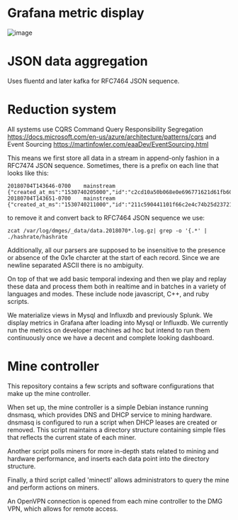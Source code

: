 # Grafana metric display
![image](https://user-images.githubusercontent.com/9170568/42430694-990514a4-82f5-11e8-8f89-3abfe55129a9.png)
# JSON data aggregation
Uses fluentd and later kafka for RFC7464 JSON sequence.
# Reduction system
All systems use CQRS
Command Query Responsibility Segregation
https://docs.microsoft.com/en-us/azure/architecture/patterns/cqrs
and
Event Sourcing
https://martinfowler.com/eaaDev/EventSourcing.html

This means we first store all data in a stream in append-only fashion
in a RFC7474 JSON sequence. Sometimes, there is a prefix on each line
that looks like this:
```
20180704T143646-0700	mainstream	{"created_at_ms":"1530740205000","id":"c2cd10a50b068e0e696771621d61fb60","ip":"34.220.251.198","cmd":"time","nodename":"overlord"}
20180704T143651-0700	mainstream	{"created_at_ms":"1530740211000","id":"211c590441101f66c2e4c74b25d23721","ip":"34.220.251.198","cmd":"time","nodename":"overlord"}
```
to remove it and convert back to RFC7464 JSON sequence we use:
```
zcat /var/log/dmges/_data/data.2018070*.log.gz| grep -o '{.*' |  ./hashrate/hashrate
```
Additionally, all our parsers are supposed to be insensitive to the
presence or absence of the 0x1e charcter at the start of each record.
Since we are newline separated ASCII there is no ambiguity.

On top of that we add basic temporal indexing
and then we play and replay these data and process them both in realtime
and in batches in a variety of languages and modes. These include
node javascript, C++, and ruby scripts.

We materialize views in Mysql and Influxdb and previously Splunk.
We display metrics in Grafana after loading into Mysql or Influxdb.
We currently run the metrics on developer machines ad hoc but intend to
run them continuously once we have a decent and complete looking
dashboard.

# Mine controller

This repository contains a few scripts and software configurations that make up
the mine controller.

When set up, the mine controller is a simple Debian instance running dnsmasq,
which provides DNS and DHCP service to mining hardware. dnsmasq is configured
to run a script when DHCP leases are created or removed. This script maintains
a directory structure containing simple files that reflects the current state
of each miner.

Another script polls miners for more in-depth stats related to mining and
hardware performance, and inserts each data point into the directory structure.

Finally, a third script called 'minectl' allows administrators to query the
mine and perform actions on miners.

An OpenVPN connection is opened from each mine controller to the DMG VPN, which
allows for remote access.


